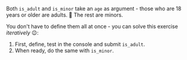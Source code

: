 Both `is_adult` and `is_minor` take an `age` as argument - those who are 18 years or older are adults. 👶 The rest are minors. 

You don't have to define them all at once - you can solve this exercise _iteratively_ :wink::

  1. First, define, test in the console and submit `is_adult`. 
  2. When ready, do the same with `is_minor`.

